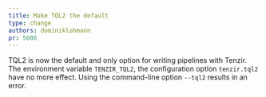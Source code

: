 ```yaml
---
title: Make TQL2 the default
type: change
authors: dominiklohmann
pr: 5086
---
```


TQL2 is now the default and only option for writing pipelines with Tenzir. The
environment variable `TENZIR_TQL2`, the configuration option `tenzir.tql2` have
no more effect. Using the command-line option `--tql2` results in an error.
